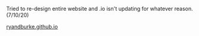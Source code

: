 Tried to re-design entire website and .io isn't updating for whatever reason. (7/10/20)

[ryandburke.github.io](https://ryandburke.github.io/)
